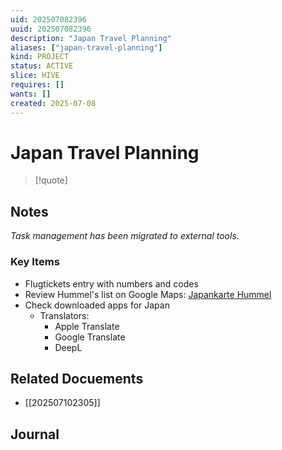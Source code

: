 ```yaml
---
uid: 202507082396
uuid: 202507082396
description: "Japan Travel Planning"
aliases: ["japan-travel-planning"]
kind: PROJECT
status: ACTIVE
slice: HIVE
requires: []
wants: []
created: 2025-07-08
---
```


# Japan Travel Planning

> [!quote]

## Notes

*Task management has been migrated to external tools.*

### Key Items
- Flugtickets entry with numbers and codes
- Review Hummel's list on Google Maps: [Japankarte Hummel](https://www.google.com/maps/d/edit?mid=1l7_ZprfS0yT_7_bvitLHjaIpZES5plE&usp=sharing)
- Check downloaded apps for Japan
  - Translators:
    - Apple Translate
    - Google Translate
    - DeepL

## Related Docuements

- [[202507102305]]

## Journal

